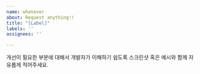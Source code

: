 ```yaml
---
name: whatever
about: Request anything!!
title: "[Label]"
labels: ''
assignees: ''

---
```


개선이 필요한 부분에 대해서 개발자가 이해하기 쉽도록 스크린샷 혹은 예시와 함께 자유롭게 적어주세요.
